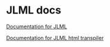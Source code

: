 # JLML docs

[Documentation for JLML](https://mr9madness.github.io/JLML/api.md)

[Documentation for JLML html transpiler](https://mr9madness.github.io/JLML/Html)
